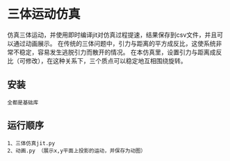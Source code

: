 # 三体运动仿真

仿真三体运动，并使用即时编译jit对仿真过程提速，结果保存到csv文件，并且可以通过动画展示。
在传统的三体问题中，引力与距离的平方成反比，这使系统非常不稳定，容易发生逃脱引力而散开的情况。
在本仿真里，设置引力与距离成反比（可修改），在这种关系下，三个质点可以稳定地互相围绕旋转。

## 安装
```
全都是基础库
```
## 运行顺序
```
1、三体仿真jit.py 
2、动画.py （展示x,y平面上投影的运动，并保存为动图）
```
